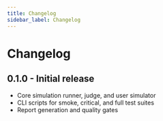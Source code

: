 ```yaml
---
title: Changelog
sidebar_label: Changelog
---
```


# Changelog

## 0.1.0 - Initial release
- Core simulation runner, judge, and user simulator
- CLI scripts for smoke, critical, and full test suites
- Report generation and quality gates
